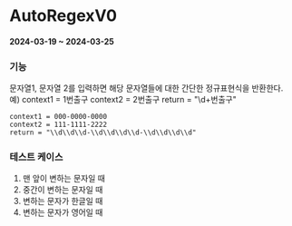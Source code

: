 # AutoRegexV0

#### 2024-03-19 ~ 2024-03-25

### 기능
문자열1, 문자열 2를 입력하면 해당 문자열들에 대한 간단한 정규표현식을 반환한다.
<br>
예) context1 = 1번출구
    context2  = 2번출구
    return = "\\d+번출구"

    context1 = 000-0000-0000
    context2 = 111-1111-2222
    return = "\\d\\d\\d-\\d\\d\\d\\d-\\d\\d\\d\\d"

### 테스트 케이스
1. 맨 앞이 변하는 문자일 때
2. 중간이 변하는 문자일 때
3. 변하는 문자가 한글일 때
4. 변하는 문자가 영어일 때
